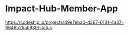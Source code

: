 Impact-Hub-Member-App
=====================
https://codeship.io/projects/d9e7eba0-d367-0131-4a37-6646b25ab930/status
